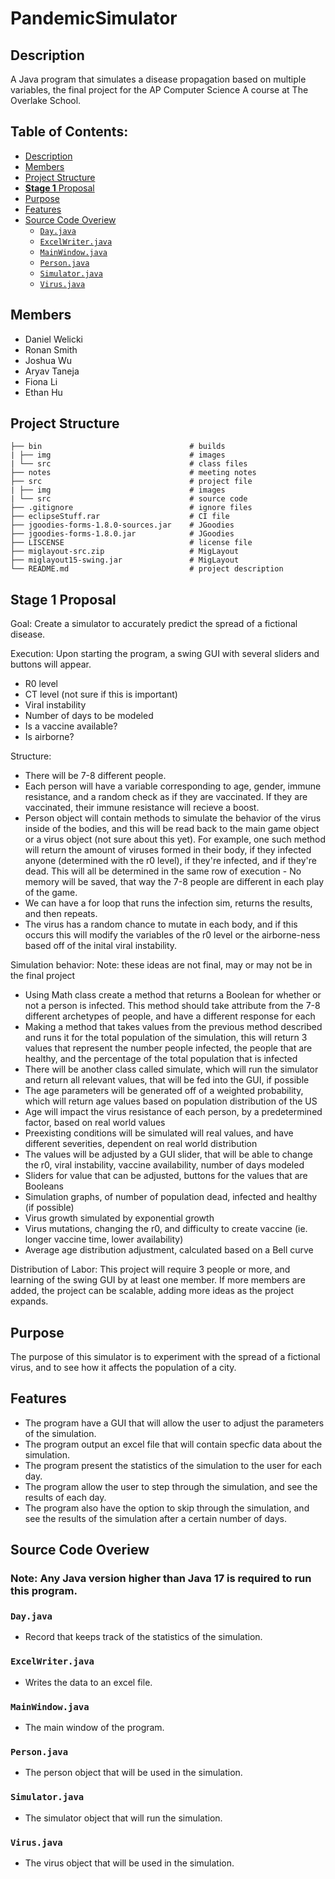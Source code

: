 # PandemicSimulator <!-- omit in toc -->

## Description

A Java program that simulates a disease propagation based on multiple variables, the final project for the AP Computer Science A course at The Overlake School.

## Table of Contents: <!-- omit in toc -->

- [Description](#description)
- [Members](#members)
- [Project Structure](#project-structure)
- [**Stage 1** Proposal](#stage-1-proposal)
- [Purpose](#purpose)
- [Features](#features)
- [Source Code Overiew](#source-code-overiew)
  - [`Day.java`](#dayjava)
  - [`ExcelWriter.java`](#excelwriterjava)
  - [`MainWindow.java`](#mainwindowjava)
  - [`Person.java`](#personjava)
  - [`Simulator.java`](#simulatorjava)
  - [`Virus.java`](#virusjava)

## Members

- Daniel Welicki
- Ronan Smith
- Joshua Wu
- Aryav Taneja
- Fiona Li
- Ethan Hu

## Project Structure

```
├── bin                                 # builds
| ├── img                               # images
| └── src                               # class files
├── notes                               # meeting notes
├── src                                 # project file
| ├── img                               # images
| └── src                               # source code
├── .gitignore                          # ignore files
├── eclipseStuff.rar                    # CI file
├── jgoodies-forms-1.8.0-sources.jar    # JGoodies
├── jgoodies-forms-1.8.0.jar            # JGoodies
├── LISCENSE                            # license file
├── miglayout-src.zip                   # MigLayout
├── miglayout15-swing.jar               # MigLayout
└── README.md                           # project description
```

## **Stage 1** Proposal

Goal: Create a simulator to accurately predict the spread of a fictional disease.

Execution: Upon starting the program, a swing GUI with several sliders and buttons will appear.

- R0 level
- CT level (not sure if this is important)
- Viral instability
- Number of days to be modeled
- Is a vaccine available?
- Is airborne?

Structure:

- There will be 7-8 different people.
- Each person will have a variable corresponding to age, gender, immune resistance, and a random check as if they are vaccinated. If they are vaccinated, their immune resistance will recieve a boost.
- Person object will contain methods to simulate the behavior of the virus inside of the bodies, and this will be read back to the main game object or a virus object (not sure about this yet). For example, one such method will return the amount of viruses formed in their body, if they infected anyone (determined with the r0 level), if they're infected, and if they're dead. This will all be determined in the same row of execution - No memory will be saved, that way the 7-8 people are different in each play of the game.
- We can have a for loop that runs the infection sim, returns the results, and then repeats.
- The virus has a random chance to mutate in each body, and if this occurs this will modify the variables of the r0 level or the airborne-ness based off of the inital viral instability.

Simulation behavior:
Note: these ideas are not final, may or may not be in the final project

- Using Math class create a method that returns a Boolean for whether or not a person is infected. This method should take attribute from the 7-8 different archetypes of people, and have a different response for each
- Making a method that takes values from the previous method described and runs it for the total population of the simulation, this will return 3 values that represent the number people infected, the people that are healthy, and the percentage of the total population that is infected
- There will be another class called simulate, which will run the simulator and return all relevant values, that will be fed into the GUI, if possible
- The age parameters will be generated off of a weighted probability, which will return age values based on population distribution of the US
- Age will impact the virus resistance of each person, by a predetermined factor, based on real world values
- Preexisting conditions will be simulated will real values, and have different severities, dependent on real world distribution
- The values will be adjusted by a GUI slider, that will be able to change the r0, viral instability, vaccine availability, number of days modeled
- Sliders for value that can be adjusted, buttons for the values that are Booleans
- Simulation graphs, of number of population dead, infected and healthy (if possible)
- Virus growth simulated by exponential growth
- Virus mutations, changing the r0, and difficulty to create vaccine (ie. longer vaccine time, lower availability)
- Average age distribution adjustment, calculated based on a Bell curve

Distribution of Labor:
This project will require 3 people or more, and learning of the swing GUI by at least one member.
If more members are added, the project can be scalable, adding more ideas as the project expands.

## Purpose

The purpose of this simulator is to experiment with the spread of a fictional virus, and to see how it affects the population of a city.

## Features

- The program have a GUI that will allow the user to adjust the parameters of the simulation.
- The program output an excel file that will contain specfic data about the simulation.
- The program present the statistics of the simulation to the user for each day.
- The program allow the user to step through the simulation, and see the results of each day.
- The program also have the option to skip through the simulation, and see the results of the simulation after a certain number of days.

## Source Code Overiew

### Note: Any Java version higher than Java 17 is required to run this program.

### `Day.java`

- Record that keeps track of the statistics of the simulation.

### `ExcelWriter.java`

- Writes the data to an excel file.

### `MainWindow.java`

- The main window of the program.

### `Person.java`

- The person object that will be used in the simulation.

### `Simulator.java`

- The simulator object that will run the simulation.

### `Virus.java`

- The virus object that will be used in the simulation.
